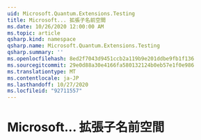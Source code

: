 ```yaml
---
uid: Microsoft.Quantum.Extensions.Testing
title: Microsoft... 拡張子名前空間
ms.date: 10/26/2020 12:00:00 AM
ms.topic: article
qsharp.kind: namespace
qsharp.name: Microsoft.Quantum.Extensions.Testing
qsharp.summary: ''
ms.openlocfilehash: 8ed2f7043d9451ccb2a119b9e201ddbe9fb1f136
ms.sourcegitcommit: 29e0d88a30e4166fa580132124b0eb57e1f0e986
ms.translationtype: MT
ms.contentlocale: ja-JP
ms.lasthandoff: 10/27/2020
ms.locfileid: "92711557"
---
```

# <a name="microsoftquantumextensionstesting-namespace"></a>Microsoft... 拡張子名前空間



